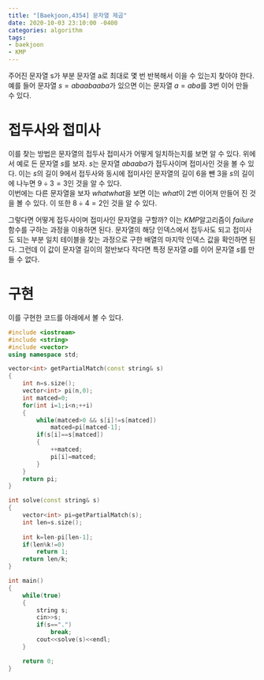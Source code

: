 ```yaml
---
title: "[Baekjoon,4354] 문자열 제곱"
date: 2020-10-03 23:10:00 -0400
categories: algorithm 
tags:
- baekjoon 
- KMP
---
```


주어진 문자열 s가 부분 문자열 a로 최대로 몇 번 반복해서 이을 수 있는지 찾아야 한다. 
예를 들어 문자열 $s=abaabaaba$가 있으면 이는 문자열 $a=aba$를 $3$번 이어 만들 수 있다. 

# 접두사와 접미사
이를 찾는 방법은 문자열의 접두사 접미사가 어떻게 일치하는지를 보면 알 수 있다. 
위에서 예로 든 문자열 $s$를 보자. $s$는 문자열 $abaaba$가 접두사이며 접미사인 것을 볼 수 있다. 
이는 $s$의 길이 $9$에서 접두사와 동시에 접미사인 문자열의 길이 $6$을 뺀 $3$을 $s$의 길이에 나누면 $9\div 3=3$인 것을 알 수 있다.  
이번에는 다른 문자열을 보자 $whatwhat$을 보면 이는 $what$이 $2$번 이어져 만들어 진 것을 볼 수 있다. 
이 또한 $8\div 4=2$인 것을 알 수 있다. 

그렇다면 어떻게 접두사이며 접미사인 문자열을 구할까? 이는 $KMP$알고리즘이 $failure$ 함수를 구하는 과정을 이용하면 된다. 
문자열의 해당 인덱스에서 접두사도 되고 접미사도 되는 부분 일치 테이블을 찾는 과정으로 구한 배열의 마지막 인덱스 값을 확인하면 된다. 
그런데 이 값이 문자열 길이의 절반보다 작다면 특정 문자열 $a$를 이어 문자열 $s$를 만들 수 없다. 

# 구현 
이를 구현한 코드를 아래에서 볼 수 있다. 
```cpp
#include <iostream>
#include <string>
#include <vector>
using namespace std;

vector<int> getPartialMatch(const string& s)
{
    int n=s.size();
    vector<int> pi(n,0);
    int matced=0;
    for(int i=1;i<n;++i)
    {
        while(matced>0 && s[i]!=s[matced])
            matced=pi[matced-1];
        if(s[i]==s[matced])
        {
            ++matced;
            pi[i]=matced;
        }
    }
    return pi;
}

int solve(const string& s)
{
    vector<int> pi=getPartialMatch(s);
    int len=s.size();
    
    int k=len-pi[len-1];
    if(len%k!=0)
        return 1;
    return len/k;
}

int main()
{
    while(true)
    {
        string s;
        cin>>s;
        if(s==".")
            break;
        cout<<solve(s)<<endl;
    }

    return 0;
}
```
